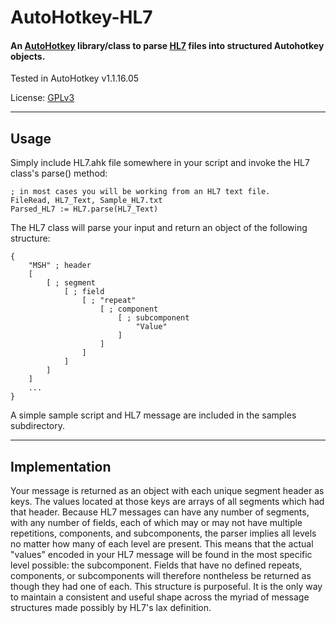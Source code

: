 # AutoHotkey-HL7

#### An [AutoHotkey](http://ahkscript.org/) library/class to parse [HL7](http://en.wikipedia.org/wiki/Health_Level_7) files into structured Autohotkey objects.

Tested in AutoHotkey v1.1.16.05

License: [GPLv3](http://www.gnu.org/copyleft/gpl.html)

- - -

## Usage

Simply include HL7.ahk file somewhere in your script and invoke the HL7 class's parse() method:

````
; in most cases you will be working from an HL7 text file.
FileRead, HL7_Text, Sample_HL7.txt
Parsed_HL7 := HL7.parse(HL7_Text)
````

The HL7 class will parse your input and return an object of the following structure:

````
{
	"MSH" ; header
	[
		[ ; segment
			[ ; field
				[ ; "repeat"
					[ ; component
						[ ; subcomponent
							"Value"
						]
					]
				]
			]
		]
	]
	...
}
````

A simple sample script and HL7 message are included in the samples subdirectory.

- - -

## Implementation

Your message is returned as an object with each unique segment header as keys.  The values located at those keys are arrays of all segments which had that header.
Because HL7 messages can have any number of segments, with any number of fields, each of which may or may not have multiple repetitions, components, and subcomponents, the parser implies all levels no matter how many of each level are present.
This means that the actual "values" encoded in your HL7 message will be found in the most specific level possible: the subcomponent.
Fields that have no defined repeats, components, or subcomponents will therefore nontheless be returned as though they had one of each.
This structure is purposeful.  It is the only way to maintain a consistent and useful shape across the myriad of message structures made possibly by HL7's lax definition.